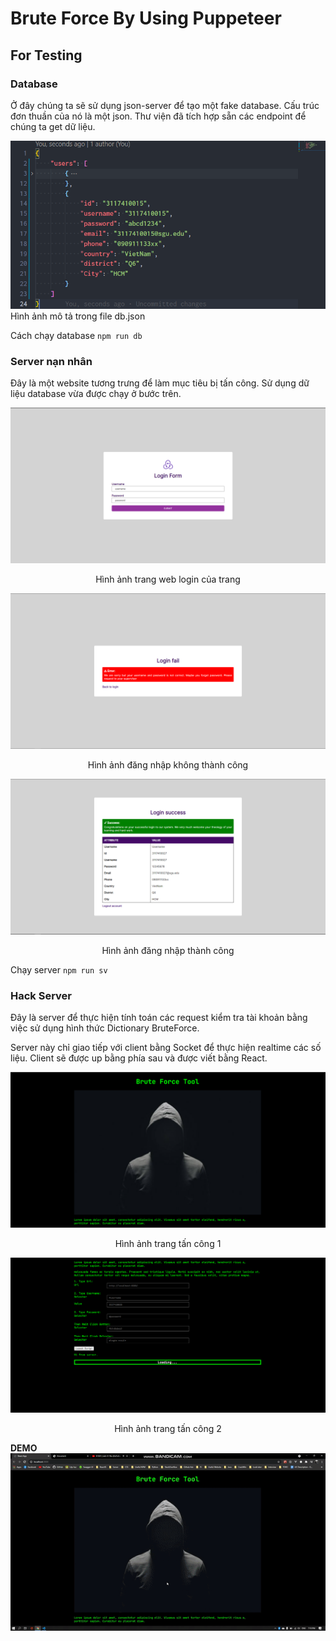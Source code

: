 # Brute Force By Using Puppeteer

## For Testing

### Database

Ở đây chúng ta sẽ sử dụng json-server để tạo một fake database. Cấu trúc đơn thuần của nó là một json. Thư viện đã tích hợp sẵn các endpoint để chúng ta get dữ liệu.

![alt](./images/1.png)
Hình ảnh mô tả trong file db.json

Cách chạy database `npm run db`

### Server nạn nhân

Đây là một website tương trưng để làm mục tiêu bị tấn công. Sử dụng dữ liệu database vừa được chạy ở bước trên.

![server](./images/2.png)

<p style="text-align:center">Hình ảnh trang web login của trang</p>

![server](./images/3.png)

<p style="text-align:center">Hình ảnh đăng nhập không thành công</p>

![server](./images/4.png)

<p style="text-align:center">Hình ảnh đăng nhập thành công</p>

Chạy server `npm run sv`

### Hack Server

Đây là server để thực hiện tính toán các request kiểm tra tài khoản bằng việc sử dụng hình thức Dictionary BruteForce.

Server này chỉ giao tiếp với client bằng Socket để thực hiện realtime các số liệu. Client sẽ được up bằng phía sau và được viết bằng React.

![alt](./images/5.png)

<p style="text-align:center">Hình ảnh trang tấn công 1</p>

![alt](./images/6.png)

<p style="text-align:center">Hình ảnh trang tấn công 2</p>

**DEMO**
![alt](./images/1.gif)
